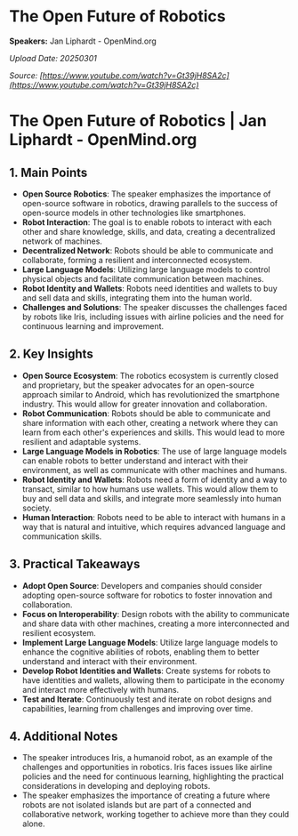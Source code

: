 # The Open Future of Robotics

**Speakers:** Jan Liphardt - OpenMind.org


*Upload Date: 20250301*

*Source: [https://www.youtube.com/watch?v=Gt39jH8SA2c](https://www.youtube.com/watch?v=Gt39jH8SA2c)*

# The Open Future of Robotics | Jan Liphardt - OpenMind.org

## 1. Main Points
- **Open Source Robotics**: The speaker emphasizes the importance of open-source software in robotics, drawing parallels to the success of open-source models in other technologies like smartphones.
- **Robot Interaction**: The goal is to enable robots to interact with each other and share knowledge, skills, and data, creating a decentralized network of machines.
- **Decentralized Network**: Robots should be able to communicate and collaborate, forming a resilient and interconnected ecosystem.
- **Large Language Models**: Utilizing large language models to control physical objects and facilitate communication between machines.
- **Robot Identity and Wallets**: Robots need identities and wallets to buy and sell data and skills, integrating them into the human world.
- **Challenges and Solutions**: The speaker discusses the challenges faced by robots like Iris, including issues with airline policies and the need for continuous learning and improvement.

## 2. Key Insights
- **Open Source Ecosystem**: The robotics ecosystem is currently closed and proprietary, but the speaker advocates for an open-source approach similar to Android, which has revolutionized the smartphone industry. This would allow for greater innovation and collaboration.
- **Robot Communication**: Robots should be able to communicate and share information with each other, creating a network where they can learn from each other's experiences and skills. This would lead to more resilient and adaptable systems.
- **Large Language Models in Robotics**: The use of large language models can enable robots to better understand and interact with their environment, as well as communicate with other machines and humans.
- **Robot Identity and Wallets**: Robots need a form of identity and a way to transact, similar to how humans use wallets. This would allow them to buy and sell data and skills, and integrate more seamlessly into human society.
- **Human Interaction**: Robots need to be able to interact with humans in a way that is natural and intuitive, which requires advanced language and communication skills.

## 3. Practical Takeaways
- **Adopt Open Source**: Developers and companies should consider adopting open-source software for robotics to foster innovation and collaboration.
- **Focus on Interoperability**: Design robots with the ability to communicate and share data with other machines, creating a more interconnected and resilient ecosystem.
- **Implement Large Language Models**: Utilize large language models to enhance the cognitive abilities of robots, enabling them to better understand and interact with their environment.
- **Develop Robot Identities and Wallets**: Create systems for robots to have identities and wallets, allowing them to participate in the economy and interact more effectively with humans.
- **Test and Iterate**: Continuously test and iterate on robot designs and capabilities, learning from challenges and improving over time.

## 4. Additional Notes
- The speaker introduces Iris, a humanoid robot, as an example of the challenges and opportunities in robotics. Iris faces issues like airline policies and the need for continuous learning, highlighting the practical considerations in developing and deploying robots.
- The speaker emphasizes the importance of creating a future where robots are not isolated islands but are part of a connected and collaborative network, working together to achieve more than they could alone.
